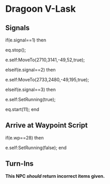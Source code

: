 # Dragoon V-Lask
## Signals

if(e.signal==1) then


eq.stop();


e.self:MoveTo(2710,3141,-49,52,true);

elseif(e.signal==2) then


e.self:MoveTo(2733,2480,-49,195,true);

elseif(e.signal==3) then


e.self:SetRunning(true);


eq.start(11);
end

## Arrive at Waypoint Script

if(e.wp==28) then


e.self:SetRunning(false);
end

## Turn-Ins



**This NPC *should* return incorrect items given.**





